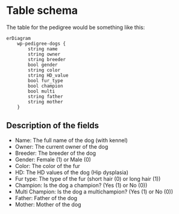 # Table schema

The table for the pedigree would be something like this:

```mermaid
erDiagram
    wp-pedigree-dogs {
        string name
        string owner
        string breeder
        bool gender
        string color
        string HD_value
        bool fur_type
        bool champion
        bool multi
        string father
        string mother
    }
```

## Description of the fields

- Name: The full name of the dog (with kennel)
- Owner: The current owner of the dog
- Breeder: The breeder of the dog
- Gender: Female (1) or Male (0)
- Color: The color of the fur
- HD: The HD values of the dog (Hip dysplasia)
- Fur type: The type of the fur (short hair (0) or long hair (1))
- Champion: Is the dog a champion? (Yes (1) or No (0))
- Multi Champion: Is the dog a multichampion? (Yes (1) or No (0))
- Father: Father of the dog
- Mother: Mother of the dog
